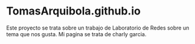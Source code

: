 # TomasArquibola.github.io

Este proyecto se trata sobre un trabajo de Laboratorio de Redes sobre un tema que nos gusta. Mi pagina se trata de charly garcia.
